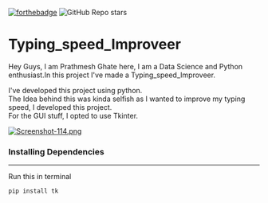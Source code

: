 [![forthebadge](https://forthebadge.com/images/badges/made-with-python.svg)](https://forthebadge.com) <img alt="GitHub Repo stars" src="https://img.shields.io/github/stars/Kedar-Khedkar/Language-Translator-?style=for-the-badge">

# Typing_speed_Improveer
Hey Guys, I am Prathmesh Ghate here,  I am a Data Science and Python enthusiast.In this project I've made a Typing_speed_Improveer. <br> 

I've developed this project using python. <br> 
The Idea behind this was kinda selfish as I wanted to improve my typing speed, I developed this project.<br> 
For the GUI stuff, I opted to use Tkinter.<br> 

[![Screenshot-114.png](https://i.postimg.cc/yYQX9my0/Screenshot-114.png)](https://postimg.cc/N5XHvrV0)<br> 

### Installing Dependencies
*********
Run this in terminal<br>

`pip install tk`<br>
